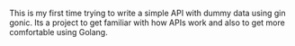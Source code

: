 This is my first time trying to write a simple API with dummy data using gin gonic.
Its a project to get familiar with how APIs work and also to get more comfortable using Golang.
